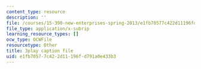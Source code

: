 ```yaml
---
content_type: resource
description: ''
file: /courses/15-390-new-enterprises-spring-2013/e1fb70577c422d11196fd791a0e433b3_NS0pxSF0Kmo.srt
file_type: application/x-subrip
learning_resource_types: []
ocw_type: OCWFile
resourcetype: Other
title: 3play caption file
uid: e1fb7057-7c42-2d11-196f-d791a0e433b3
---
```


